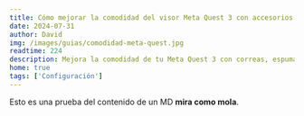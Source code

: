 ```yaml
---
title: Cómo mejorar la comodidad del visor Meta Quest 3 con accesorios esenciales
date: 2024-07-31
author: David
img: /images/guias/comodidad-meta-quest.jpg
readtime: 224
description: Mejora la comodidad de tu Meta Quest 3 con correas, espumas y otros accesorios recomendados.
home: true
tags: ['Configuración']
---
```

Esto es una prueba del contenido de un MD **mira como mola**.